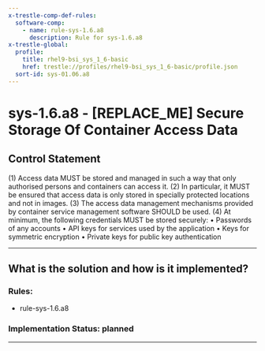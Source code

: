 ```yaml
---
x-trestle-comp-def-rules:
  software-comp:
    - name: rule-sys-1.6.a8
      description: Rule for sys-1.6.a8
x-trestle-global:
  profile:
    title: rhel9-bsi_sys_1_6-basic
    href: trestle://profiles/rhel9-bsi_sys_1_6-basic/profile.json
  sort-id: sys-01.06.a8
---
```


# sys-1.6.a8 - \[REPLACE_ME\] Secure Storage Of Container Access Data

## Control Statement

(1) Access data MUST be stored and managed in such a way that only authorised persons and containers can access it. (2) In particular, it MUST be ensured that access data is only stored in specially protected locations and not in images. (3) The access data management mechanisms provided by container service management software SHOULD be used. (4) At minimum, the following credentials MUST be stored securely: • Passwords of any accounts • API keys for services used by the application • Keys for symmetric encryption • Private keys for public key authentication

______________________________________________________________________

## What is the solution and how is it implemented?

<!-- For implementation status enter one of: implemented, partial, planned, alternative, not-applicable -->

<!-- Note that the list of rules under ### Rules: is read-only and changes will not be captured after assembly to JSON -->

<!-- Add control implementation description here for control: sys-1.6.a8 -->

### Rules:

  - rule-sys-1.6.a8

### Implementation Status: planned

______________________________________________________________________
